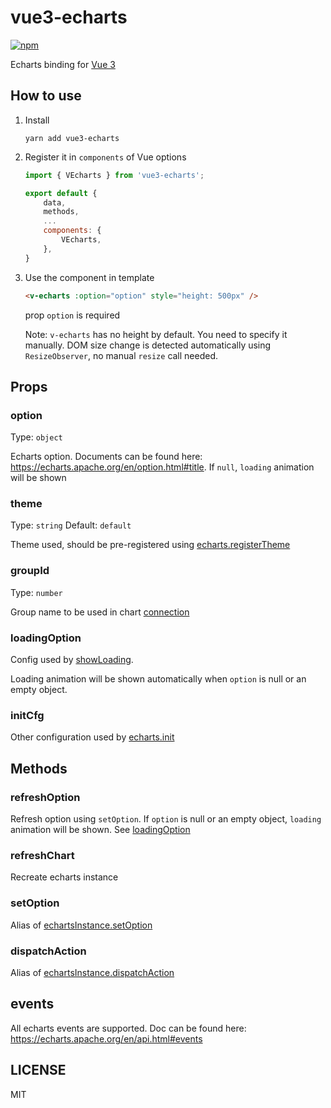 vue3-echarts
====================


[![npm](https://img.shields.io/npm/v/vue3-echarts.svg)](https://www.npmjs.com/package/vue3-echarts)


Echarts binding for [Vue 3](https://github.com/vuejs/vue-next)

## How to use

1. Install

    ```shell
    yarn add vue3-echarts
    ```

2. Register it in `components` of Vue options

    ```js
    import { VEcharts } from 'vue3-echarts';

    export default {
        data,
        methods,
        ...
        components: {
            VEcharts,
        },
    }
    ```

3. Use the component in template

    ```html
    <v-echarts :option="option" style="height: 500px" />
    ```

    prop `option`  is required

    Note: `v-echarts` has no height by default. You need to specify it manually. DOM size change is detected automatically using `ResizeObserver`, no manual `resize` call needed.

## Props

### option

Type: `object`  

Echarts option. Documents can be found here: <https://echarts.apache.org/en/option.html#title>. If `null`, `loading` animation will be shown

### theme

Type: `string`
Default: `default`

Theme used, should be pre-registered using [echarts.registerTheme](https://echarts.apache.org/en/api.html#echarts.registerTheme)

### groupId

Type: `number`

Group name to be used in chart [connection](https://echarts.apache.org/en/api.html#echarts.connect)

### loadingOption

Config used by [showLoading](https://echarts.apache.org/en/api.html#echartsInstance.showLoading).

Loading animation will be shown automatically when `option` is null or an empty object.

### initCfg

Other configuration used by [echarts.init](https://echarts.apache.org/en/api.html#echarts.init)

## Methods

### refreshOption

Refresh option using `setOption`. If `option` is null or an empty object, `loading` animation will be shown. See [loadingOption](#loadingOption)

### refreshChart

Recreate echarts instance

### setOption

Alias of [echartsInstance.setOption](https://echarts.apache.org/en/api.html#echartsInstance.setOption)

### dispatchAction

Alias of [echartsInstance.dispatchAction](https://echarts.apache.org/en/api.html#echartsInstance.dispatchAction)

## events

All echarts events are supported. Doc can be found here: https://echarts.apache.org/en/api.html#events

## LICENSE

MIT
